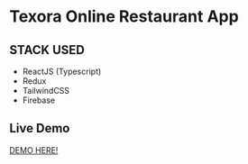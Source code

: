 # Texora Online Restaurant App

## STACK USED
- ReactJS (Typescript)
- Redux
- TailwindCSS
- Firebase
## Live Demo 
<a href = "https://texora-online-restaurant-app.vercel.app/" >DEMO HERE!<a/>

